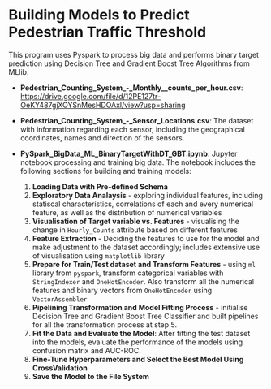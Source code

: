 # Building Models to Predict Pedestrian Traffic Threshold
This program uses Pyspark to process big data and performs binary target prediction using Decision Tree and Gradient Boost Tree Algorithms from MLlib.

* **Pedestrian_Counting_System_-_Monthly__counts_per_hour.csv**: https://drive.google.com/file/d/12PE127tr-OeKY487gjXOYSnMesHDOAxl/view?usp=sharing

* **Pedestrian_Counting_System_-_Sensor_Locations.csv**: The dataset with information regarding each sensor, including the geographical coordinates, names and direction of the sensors. 

* **PySpark_BigData_ML_BinaryTargetWithDT_GBT.ipynb**: Jupyter notebook processing and training big data. The notebook includes the following sections for building and training models: 

  1. **Loading Data with Pre-defined Schema**
  2. **Exploratory Data Analaysis** - exploring individual features, including statiscal characteristics, correlations of each and every numerical feature, as well as the distribution of numerical variables 
  3. **Visualisation of Target variable vs. Features** - visualising the change in ``Hourly_Counts`` attribute based on different features 
  4. **Feature Extraction** - Deciding the features to use for the model and make adjustment to the dataset accordingly; includes extensive use of visualisation using ``matplotlib`` library 
  5. **Prepare for Train/Test dataset and Transform Features** - using ``ml`` library from ``pyspark``, transform categorical variables with ``StringIndexer`` and ``OneHotEncoder``. Also transform all the numerical features and binary vectors from ``OneHotEncoder`` using ``VectorAssembler``
  6. **Pipelining Transformation and Model Fitting Process** - initialise Decision Tree and Gradient Boost Tree Classifier and built pipelines for all the transformation process at step 5. 
  7. **Fit the Data and Evaluate the Model**: After fitting the test dataset into the models, evaluate the performance of the models using confusion matrix and AUC-ROC. 
  8. **Fine-Tune Hyperparameters and Select the Best Model Using CrossValidation**
  9. **Save the Model to the File System**

